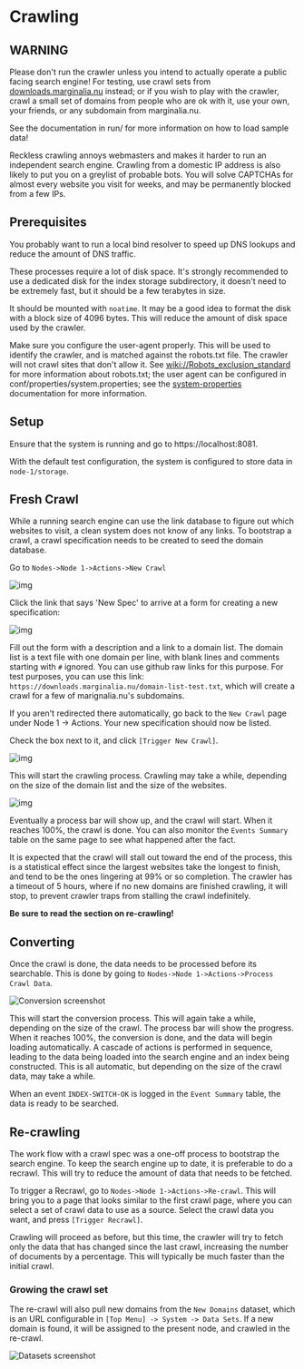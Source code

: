 # Crawling

## WARNING

Please don't run the crawler unless you intend to actually operate a public
facing search engine!  For testing, use crawl sets from [downloads.marginalia.nu](https://downloads.marginalia.nu/) instead;
or if you wish to play with the crawler, crawl a small set of domains from people who are
ok with it, use your own, your friends, or any subdomain from marginalia.nu.

See the documentation in run/ for more information on how to load sample data! 

Reckless crawling annoys webmasters and makes it harder to run an independent search engine. 
Crawling from a domestic IP address is also likely to put you on a greylist
of probable bots.  You will solve CAPTCHAs for almost every website you visit
for weeks, and may be permanently blocked from a few IPs.

## Prerequisites

You probably want to run a local bind resolver to speed up DNS lookups and reduce the amount of
DNS traffic. 

These processes require a lot of disk space.  It's strongly recommended to use a dedicated disk for
the index storage subdirectory, it doesn't need to be extremely fast, but it should be a few terabytes in size.  

It should be mounted with `noatime`.  It may be a good idea to format the disk with a block size of 4096 bytes.  This will reduce the amount of disk space used by the crawler.

Make sure you configure the user-agent properly.  This will be used to identify the crawler,
and is matched against the robots.txt file.  The crawler will not crawl sites that don't allow it.
See [wiki://Robots_exclusion_standard](https://en.wikipedia.org/wiki/Robots_exclusion_standard) for more information
about robots.txt; the user agent can be configured in conf/properties/system.properties; see the 
[system-properties](system-properties.md) documentation for more information.

## Setup

Ensure that the system is running and go to https://localhost:8081.  

With the default test configuration, the system is configured to 
store data in `node-1/storage`.

## Fresh Crawl

While a running search engine can use the link database to figure out which websites to visit, a clean
system does not know of any links.  To bootstrap a crawl, a crawl specification needs to be created to 
seed the domain database.

Go to `Nodes->Node 1->Actions->New Crawl`

![img](images/new_crawl.png)

Click the link that says 'New Spec' to arrive at a form for creating a new specification:

![img](images/new_spec.png)

Fill out the form with a description and a link to a domain list.  The domain list is a text file
with one domain per line, with blank lines and comments starting with `#` ignored.  You can use
github raw links for this purpose.  For test purposes, you can use this link:
`https://downloads.marginalia.nu/domain-list-test.txt`, which will create a crawl for a few
of marignalia.nu's subdomains.

If you aren't redirected there automatically, go back to the `New Crawl` page under Node 1 -> Actions. 
Your new specification should now be listed.  

Check the box next to it, and click `[Trigger New Crawl]`.

![img](images/new_crawl2.png)

This will start the crawling process.  Crawling may take a while, depending on the size
of the domain list and the size of the websites.  

![img](images/crawl_in_progress.png)

Eventually a process bar will show up, and the crawl will start.  When it reaches 100%, the crawl is done.
You can also monitor the `Events Summary` table on the same page to see what happened after the fact.

It is expected that the crawl will stall out toward the end  of the process, this is a statistical effect since
the largest websites take the longest to finish, and tend to be the ones lingering at 99% or so completion.  The
crawler has a timeout of 5 hours, where if no new domains are finished crawling, it will stop, to prevent crawler traps
from stalling the crawl indefinitely. 

**Be sure to read the section on re-crawling!**

## Converting

Once the crawl is done, the data needs to be processed before its searchable.  This is done by going to
`Nodes->Node 1->Actions->Process Crawl Data`.

![Conversion screenshot](images/convert.png)

This will start the conversion process.  This will again take a while, depending on the size of the crawl. 
The process bar will show the progress.  When it reaches 100%, the conversion is done, and the data will begin
loading automatically.  A cascade of actions is performed in sequence, leading to the data being loaded into the
search engine and an index being constructed.  This is all automatic, but depending on the size of the crawl data,
may take a while.

When an event `INDEX-SWITCH-OK` is logged in the `Event Summary` table, the data is ready to be searched.

## Re-crawling

The work flow with a crawl spec was a one-off process to bootstrap the search engine.  To keep the search engine up to date,
it is preferable to do a recrawl.  This will try to reduce the amount of data that needs to be fetched.

To trigger a Recrawl, go to `Nodes->Node 1->Actions->Re-crawl`.  This will bring you to a page that looks similar to the
first crawl page, where you can select a set of crawl data to use as a source.  Select the crawl data you want, and
press `[Trigger Recrawl]`. 

Crawling will proceed as before, but this time, the crawler will try to fetch only the data that has changed since the
last crawl, increasing the number of documents by a percentage.  This will typically be much faster than the initial crawl.  

### Growing the crawl set

The re-crawl will also pull new domains from the `New Domains` dataset, which is an URL configurable in
`[Top Menu] -> System -> Data Sets`.  If a new domain is found, it will be assigned to the present node, and crawled in
the re-crawl.

![Datasets screenshot](images/datasets.png)
